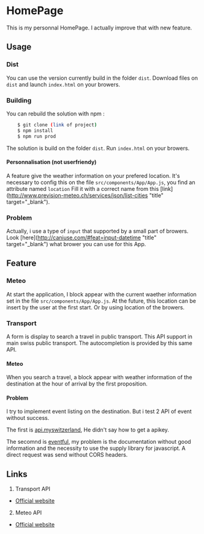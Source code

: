 # HomePage
This is my personnal HomePage. I actually improve that with new feature.

## Usage

### Dist

You can use the version currently build in the folder `dist`.
Download files on `dist` and launch `index.html` on your browers.

### Building

You can rebuild the solution with npm :
```bash
    $ git clone (link of project)
    $ npm install
    $ npm run prod
```

The solution is build on the folder `dist`. Run `index.html` on your browers.

#### Personnalisation (not userfriendy)

A feature give the weather information on your prefered location.
It's necessary to config this on the file `src/components/App/App.js`, you find an attribute named `location`
Fill it with a correct name from this [link](http://www.prevision-meteo.ch/services/json/list-cities "title" target="_blank").

### Problem

Actually, i use a type of `input` that supported by a small part of browers.
Look [here](http://caniuse.com/#feat=input-datetime "title" target="_blank") what brower you can use for this App.

## Feature

### Meteo

At start the application, I block appear with the current waether information set in the file `src/components/App/App.js`.
At the future, this location can be insert by the user at the first start. Or by using location of the browers.

### Transport

A form is display to search a travel in public transport. This API support in main swiss public transport.
The autocompletion is provided by this same API.

#### Meteo

When you search a travel, a block appear with weather information of the destination at the hour of arrival by the first proposition.

#### Problem

I try to implement event listing on the destination. But i test 2 API of event without success.

The first is [api.myswitzerland](http://api.myswitzerland.com/), He didn't say how to get a apikey.

The secomnd is [eventful](http://api.eventful.com/), my problem is the documentation without good information and the necessity to use the supply library for javascript. A direct request was send without CORS headers.

## Links

1. Transport API
  * [Official website](https://transport.opendata.ch/)
2. Meteo API
  * [Official website](http://www.prevision-meteo.ch/services)
